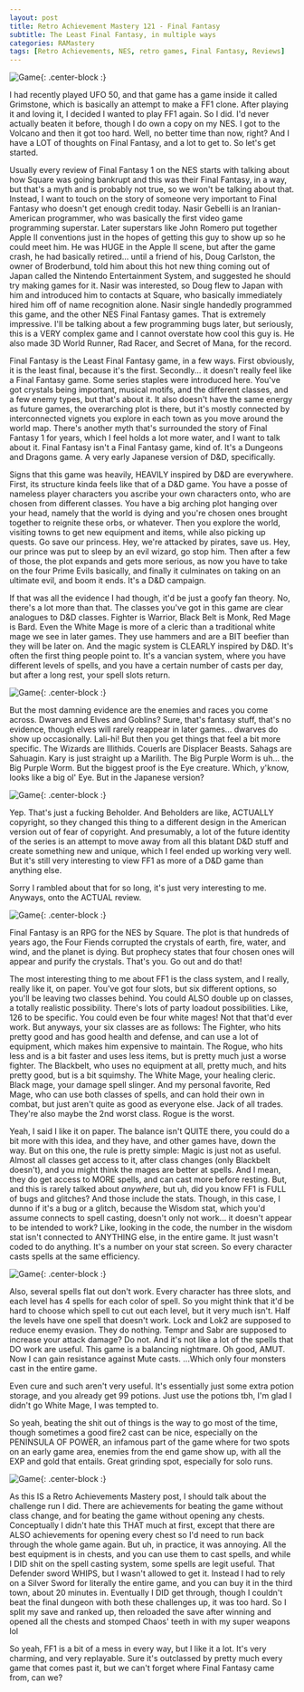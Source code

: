 ```yaml
---
layout: post
title: Retro Achievement Mastery 121 - Final Fantasy
subtitle: The Least Final Fantasy, in multiple ways
categories: RAMastery
tags: [Retro Achievements, NES, retro games, Final Fantasy, Reviews]
---
```



![Game](https://imgur.com/4rrSSlR.png){: .center-block :}

I had recently played UFO 50, and that game has a game inside it called Grimstone, which is basically an attempt to make a FF1 clone. After playing it and loving it, I decided I wanted to play FF1 again. So I did. I'd never actually beaten it before, though I do own a copy on my NES. I got to the Volcano and then it got too hard. Well, no better time than now, right? And I have a LOT of thoughts on Final Fantasy, and a lot to get to. So let's get started.

Usually every review of Final Fantasy 1 on the NES starts with talking about how Square was going bankrupt and this was their Final Fantasy, in a way, but that's a myth and is probably not true, so we won't be talking about that. Instead, I want to touch on the story of someone very important to Final Fantasy who doesn't get enough credit today. Nasir Gebelli is an Iranian-American programmer, who was basically the first video game programming superstar. Later superstars like John Romero put together Apple II conventions just in the hopes of getting this guy to show up so he could meet him. He was HUGE in the Apple II scene, but after the game crash, he had basically retired... until a friend of his, Doug Carlston, the owner of Broderbund, told him about this hot new thing coming out of Japan called the Nintendo Entertainment System, and suggested he should try making games for it. Nasir was interested, so Doug flew to Japan with him and introduced him to contacts at Square, who basically immediately hired him off of name recognition alone. Nasir single handedly programmed this game, and the other NES Final Fantasy games. That is extremely impressive. I'll be talking about a few programming bugs later, but seriously, this is a VERY complex game and I cannot overstate how cool this guy is. He also made 3D World Runner, Rad Racer, and Secret of Mana, for the record.

Final Fantasy is the Least Final Fantasy game, in a few ways. First obviously, it is the least final, because it's the first. Secondly... it doesn't really feel like a Final Fantasy game. Some series staples were introduced here. You've got crystals being important, musical motifs, and the different classes, and a few enemy types, but that's about it. It also doesn't have the same energy as future games, the overarching plot is there, but it's mostly connected by interconnected vignets you explore in each town as you move around the world map. There's another myth that's surrounded the story of Final Fantasy 1 for years, which I feel holds a lot more water, and I want to talk about it. Final Fantasy isn't a Final Fantasy game, kind of. It's a Dungeons and Dragons game. A very early Japanese version of D&D, specifically.

Signs that this game was heavily, HEAVILY inspired by D&D are everywhere. First, its structure kinda feels like that of a D&D game. You have a posse of nameless player characters you ascribe your own characters onto, who are chosen from different classes. You have a big arching plot hanging over your head, namely that the world is dying and you're chosen ones brought together to reignite these orbs, or whatever. Then you explore the world, visiting towns to get new equipment and items, while also picking up quests. Go save our princess. Hey, we're attacked by pirates, save us. Hey, our prince was put to sleep by an evil wizard, go stop him. Then after a few of those, the plot expands and gets more serious, as now you have to take on the four Prime Evils basically, and finally it culminates on taking on an ultimate evil, and boom it ends. It's a D&D campaign.

If that was all the evidence I had though, it'd be just a goofy fan theory. No, there's a lot more than that. The classes you've got in this game are clear analogues to D&D classes. Fighter is Warrior, Black Belt is Monk, Red Mage is Bard. Even the White Mage is more of a cleric than a traditional white mage we see in later games. They use hammers and are a BIT beefier than they will be later on. And the magic system is CLEARLY inspired by D&D. It's often the first thing people point to. It's a vancian system, where you have different levels of spells, and you have a certain number of casts per day, but after a long rest, your spell slots return.

![Game](https://imgur.com/7PvkLdC.png){: .center-block :}

But the most damning evidence are the enemies and races you come across. Dwarves and Elves and Goblins? Sure, that's fantasy stuff, that's no evidence, though elves will rarely reappear in later games... dwarves do show up occasionally. Lali-hi! But then you get things that feel a bit more specific. The Wizards are Illithids. Couerls are Displacer Beasts. Sahags are Sahuagin. Kary is just straight up a Marilith. The Big Purple Worm is uh... the Big Purple Worm. But the biggest proof is the Eye creature. Which, y'know, looks like a big ol' Eye. But in the Japanese version?

![Game](https://imgur.com/Cre1E06.png){: .center-block :}

Yep. That's just a fucking Beholder. And Beholders are like, ACTUALLY copyright, so they changed this thing to a different design in the American version out of fear of copyright. And presumably, a lot of the future identity of the series is an attempt to move away from all this blatant D&D stuff and create something new and unique, which I feel ended up working very well. But it's still very interesting to view FF1 as more of a D&D game than anything else.

Sorry I rambled about that for so long, it's just very interesting to me. Anyways, onto the ACTUAL review.

![Game](https://imgur.com/rDngP7w.png){: .center-block :}

Final Fantasy is an RPG for the NES by Square. The plot is that hundreds of years ago, the Four Fiends corrupted the crystals of earth, fire, water, and wind, and the planet is dying. But prophecy states that four chosen ones will appear and purify the crystals. That's you. Go out and do that!

The most interesting thing to me about FF1 is the class system, and I really, really like it, on paper. You've got four slots, but six different options, so you'll be leaving two classes behind. You could ALSO double up on classes, a totally realistic possibility. There's lots of party loadout possibilities. Like, 126 to be specific. You could even be four white mages! Not that that'd ever work. But anyways, your six classes are as follows: The Fighter, who hits pretty good and has good health and defense, and can use a lot of equipment, which makes him expensive to maintain. The Rogue, who hits less and is a bit faster and uses less items, but is pretty much just a worse fighter. The Blackbelt, who uses no equipment at all, pretty much, and hits pretty good, but is a bit squimshy. The White Mage, your healing cleric. Black mage, your damage spell slinger. And my personal favorite, Red Mage, who can use both classes of spells, and can hold their own in combat, but just aren't quite as good as everyone else. Jack of all trades. They're also maybe the 2nd worst class. Rogue is the worst.

Yeah, I said I like it on paper. The balance isn't QUITE there, you could do a bit more with this idea, and they have, and other games have, down the way. But on this one, the rule is pretty simple: Magic is just not as useful. Almost all classes get access to it, after class changes (only Blackbelt doesn't), and you might think the mages are better at spells. And I mean, they do get access to MORE spells, and can cast more before resting. But, and this is rarely talked about *anywhere*, but uh, did you know FF1 is FULL of bugs and glitches? And those include the stats. Though, in this case, I dunno if it's a bug or a glitch, because the Wisdom stat, which you'd assume connects to spell casting, doesn't only not work... it doesn't appear to be intended to work? Like, looking in the code, the number in the wisdom stat isn't connected to ANYTHING else, in the entire game. It just wasn't coded to do anything. It's a number on your stat screen. So every character casts spells at the same efficiency.

![Game](https://imgur.com/yUqWBSs.png){: .center-block :}

Also, several spells flat out don't work. Every character has three slots, and each level has 4 spells for each color of spell. So you might think that it'd be hard to choose which spell to cut out each level, but it very much isn't. Half the levels have one spell that doesn't work. Lock and Lok2 are supposed to reduce enemy evasion. They do nothing. Tempr and Sabr are supposed to increase your attack damage? Do not. And it's not like a lot of the spells that DO work are useful. This game is a balancing nightmare. Oh good, AMUT. Now I can gain resistance against Mute casts. ...Which only four monsters cast in the entire game.

Even cure and such aren't very useful. It's essentially just some extra potion storage, and you already get 99 potions. Just use the potions tbh, I'm glad I didn't go White Mage, I was tempted to.

So yeah, beating the shit out of things is the way to go most of the time, though sometimes a good fire2 cast can be nice, especially on the PENINSULA OF POWER, an infamous part of the game where for two spots on an early game area, enemies from the end game show up, with all the EXP and gold that entails. Great grinding spot, especially for solo runs.

![Game](https://imgur.com/66xtaQ8.png){: .center-block :}

As this IS a Retro Achievements Mastery post, I should talk about the challenge run I did. There are achievements for beating the game without class change, and for beating the game without opening any chests. Conceptually I didn't hate this THAT much at first, except that there are ALSO achievements for opening every chest so I'd need to run back through the whole game again. But uh, in practice, it was annoying. All the best equipment is in chests, and you can use them to cast spells, and while I DID shit on the spell casting system, some spells are legit useful. That Defender sword WHIPS, but I wasn't allowed to get it. Instead I had to rely on a Silver Sword for literally the entire game, and you can buy it in the third town, about 20 minutes in. Eventually I DID get through, though I couldn't beat the final dungeon with both these challenges up, it was too hard. So I split my save and ranked up, then reloaded the save after winning and opened all the chests and stomped Chaos' teeth in with my super weapons lol

So yeah, FF1 is a bit of a mess in every way, but I like it a lot. It's very charming, and very replayable. Sure it's outclassed by pretty much every game that comes past it, but we can't forget where Final Fantasy came from, can we?